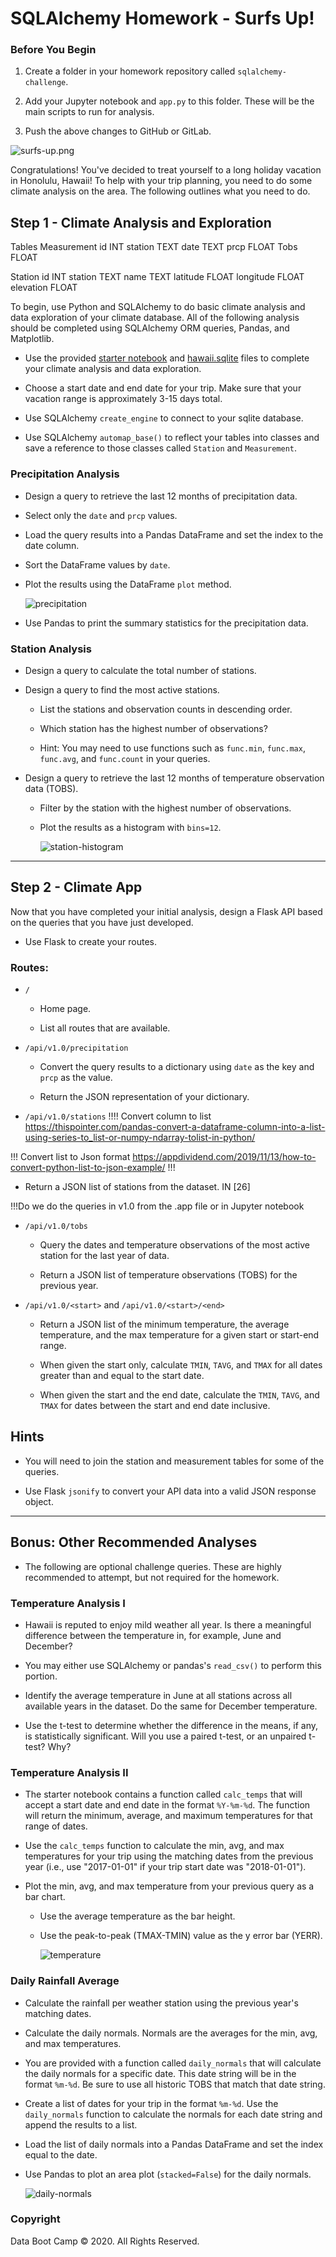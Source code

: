 # SQLAlchemy Homework - Surfs Up!

### Before You Begin

1. Create a folder in your homework repository  called `sqlalchemy-challenge`. 

2. Add your Jupyter notebook and `app.py` to this folder. These will be the main scripts to run for analysis.

3. Push the above changes to GitHub or GitLab.

![surfs-up.png](Images/surfs-up.png)

Congratulations! You've decided to treat yourself to a long holiday vacation in Honolulu, Hawaii! To help with your trip planning, you need to do some climate analysis on the area. The following outlines what you need to do.

## Step 1 - Climate Analysis and Exploration

Tables
Measurement
id INT
station TEXT
date TEXT
prcp FLOAT
Tobs FLOAT

Station
id INT
station TEXT
name TEXT
latitude FLOAT
longitude FLOAT
elevation FLOAT

To begin, use Python and SQLAlchemy to do basic climate analysis and data exploration of your climate database. All of the following analysis should be completed using SQLAlchemy ORM queries, Pandas, and Matplotlib.

* Use the provided [starter notebook](climate_starter.ipynb) and [hawaii.sqlite](Resources/hawaii.sqlite) files to complete your climate analysis and data exploration.

* Choose a start date and end date for your trip. Make sure that your vacation range is approximately 3-15 days total.

* Use SQLAlchemy `create_engine` to connect to your sqlite database.

* Use SQLAlchemy `automap_base()` to reflect your tables into classes and save a reference to those classes called `Station` and `Measurement`.

### Precipitation Analysis

* Design a query to retrieve the last 12 months of precipitation data.

* Select only the `date` and `prcp` values.

* Load the query results into a Pandas DataFrame and set the index to the date column.

* Sort the DataFrame values by `date`.

* Plot the results using the DataFrame `plot` method.

  ![precipitation](Images/precipitation.png)

* Use Pandas to print the summary statistics for the precipitation data.

### Station Analysis

* Design a query to calculate the total number of stations.

* Design a query to find the most active stations.

  * List the stations and observation counts in descending order.

  * Which station has the highest number of observations?

  * Hint: You may need to use functions such as `func.min`, `func.max`, `func.avg`, and `func.count` in your queries.

* Design a query to retrieve the last 12 months of temperature observation data (TOBS).

  * Filter by the station with the highest number of observations.

  * Plot the results as a histogram with `bins=12`.

    ![station-histogram](Images/station-histogram.png)

- - -

## Step 2 - Climate App

Now that you have completed your initial analysis, design a Flask API based on the queries that you have just developed.

* Use Flask to create your routes.

### Routes: 

* `/`

  * Home page.

  * List all routes that are available.

* `/api/v1.0/precipitation`

  * Convert the query results to a dictionary using `date` as the key and `prcp` as the value.

  * Return the JSON representation of your dictionary.

* `/api/v1.0/stations`
!!!! Convert column to list
https://thispointer.com/pandas-convert-a-dataframe-column-into-a-list-using-series-to_list-or-numpy-ndarray-tolist-in-python/


!!! Convert list to Json format
https://appdividend.com/2019/11/13/how-to-convert-python-list-to-json-example/
!!!

  * Return a JSON list of stations from the dataset. IN [26]

!!!Do we do the queries in v1.0 from the .app file or in Jupyter notebook

* `/api/v1.0/tobs`
  * Query the dates and temperature observations of the most active station for the last year of data.
  
  * Return a JSON list of temperature observations (TOBS) for the previous year.

* `/api/v1.0/<start>` and `/api/v1.0/<start>/<end>`

  * Return a JSON list of the minimum temperature, the average temperature, and the max temperature for a given start or start-end range.

  * When given the start only, calculate `TMIN`, `TAVG`, and `TMAX` for all dates greater than and equal to the start date.

  * When given the start and the end date, calculate the `TMIN`, `TAVG`, and `TMAX` for dates between the start and end date inclusive.

## Hints

* You will need to join the station and measurement tables for some of the queries.

* Use Flask `jsonify` to convert your API data into a valid JSON response object.

- - -

## Bonus: Other Recommended Analyses

* The following are optional challenge queries. These are highly recommended to attempt, but not required for the homework.

### Temperature Analysis I

* Hawaii is reputed to enjoy mild weather all year. Is there a meaningful difference between the temperature in, for example, June and December?

* You may either use SQLAlchemy or pandas's `read_csv()` to perform this portion.

* Identify the average temperature in June at all stations across all available years in the dataset. Do the same for December temperature.

* Use the t-test to determine whether the difference in the means, if any, is statistically significant. Will you use a paired t-test, or an unpaired t-test? Why?

### Temperature Analysis II

* The starter notebook contains a function called `calc_temps` that will accept a start date and end date in the format `%Y-%m-%d`. The function will return the minimum, average, and maximum temperatures for that range of dates.

* Use the `calc_temps` function to calculate the min, avg, and max temperatures for your trip using the matching dates from the previous year (i.e., use "2017-01-01" if your trip start date was "2018-01-01").

* Plot the min, avg, and max temperature from your previous query as a bar chart.

  * Use the average temperature as the bar height.

  * Use the peak-to-peak (TMAX-TMIN) value as the y error bar (YERR).

    ![temperature](Images/temperature.png)

### Daily Rainfall Average

* Calculate the rainfall per weather station using the previous year's matching dates.

* Calculate the daily normals. Normals are the averages for the min, avg, and max temperatures.

* You are provided with a function called `daily_normals` that will calculate the daily normals for a specific date. This date string will be in the format `%m-%d`. Be sure to use all historic TOBS that match that date string.

* Create a list of dates for your trip in the format `%m-%d`. Use the `daily_normals` function to calculate the normals for each date string and append the results to a list.

* Load the list of daily normals into a Pandas DataFrame and set the index equal to the date.

* Use Pandas to plot an area plot (`stacked=False`) for the daily normals.

  ![daily-normals](Images/daily-normals.png)

### Copyright

Data Boot Camp © 2020. All Rights Reserved.